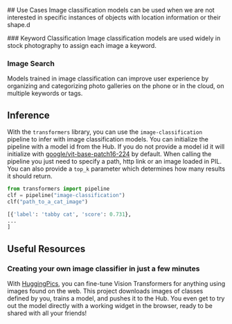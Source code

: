 ## Use Cases
Image classification models can be used when we are not interested in specific instances of objects with location information or their shape.d

### Keyword Classification
Image classification models are used widely in stock photography to assign each image a keyword.

### Image Search

Models trained in image classification can improve user experience by organizing and categorizing photo galleries on the phone or in the cloud, on multiple keywords or tags.

## Inference

With the `transformers` library, you can use the `image-classification` pipeline to infer with image classification models. You can initialize the pipeline with a model id from the Hub. If you do not provide a model id it will initialize with [google/vit-base-patch16-224](https://huggingface.co/google/vit-base-patch16-224) by default. When calling the pipeline you just need to specify a path, http link or an image loaded in PIL. You can also provide a `top_k` parameter which determines how many results it should return.

```python
from transformers import pipeline
clf = pipeline("image-classification")
clf("path_to_a_cat_image")

[{'label': 'tabby cat', 'score': 0.731},
...
]
```

## Useful Resources

### Creating your own image classifier in just a few minutes

With [HuggingPics](https://github.com/nateraw/huggingpics), you can fine-tune Vision Transformers for anything using images found on the web. This project downloads images of classes defined by you, trains a model, and pushes it to the Hub. You even get to try out the model directly with a working widget in the browser, ready to be shared with all your friends!
